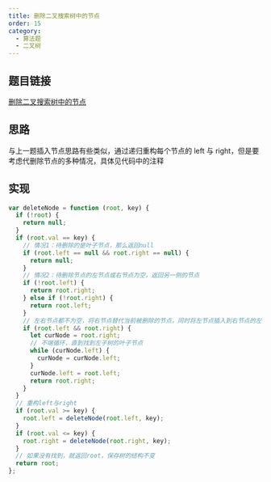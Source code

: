 ```yaml
---
title: 删除二叉搜索树中的节点
order: 15
category:
  - 算法题
  - 二叉树
---
```


## 题目链接

[删除二叉搜索树中的节点](https://leetcode.cn/problems/delete-node-in-a-bst/description/)

## 思路

与上一题插入节点思路有些类似，通过递归重构每个节点的 left 与 right，但是要考虑代删除节点的多种情况，具体见代码中的注释

## 实现

```js
var deleteNode = function (root, key) {
  if (!root) {
    return null;
  }
  if (root.val == key) {
    // 情况1：待删除的是叶子节点，那么返回null
    if (root.left == null && root.right == null) {
      return null;
    }
    // 情况2：待删除节点的左节点或右节点为空，返回另一侧的节点
    if (!root.left) {
      return root.right;
    } else if (!root.right) {
      return root.left;
    }
    // 左右节点都不为空，将右节点替代当前被删除的节点，同时将左节点插入到右节点的左子树的叶子节点后（搜索二叉树右子树>左子树）
    if (root.left && root.right) {
      let curNode = root.right;
      // 不端循环，直到找到左子树的叶子节点
      while (curNode.left) {
        curNode = curNode.left;
      }
      curNode.left = root.left;
      return root.right;
    }
  }
  // 重构left与right
  if (root.val >= key) {
    root.left = deleteNode(root.left, key);
  }
  if (root.val <= key) {
    root.right = deleteNode(root.right, key);
  }
  // 如果没有找到，就返回root，保存树的结构不变
  return root;
};
```
